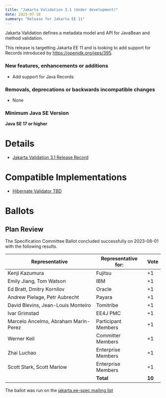 ```yaml
---
title: "Jakarta Validation 3.1 (Under development)"
date: 2023-07-18
summary: "Release for Jakarta EE 11"
---
```

Jakarta Validation defines a metadata model and API for JavaBean and method validation.

This release is targetting Jakarta EE 11 and is looking to add support for Records introduced by https://openjdk.org/jeps/395.

### New features, enhancements or additions
<!-- List here -->
* Add support for Java Records

### Removals, deprecations or backwards incompatible changes
<!-- List here -->
* None

### Minimum Java SE Version
<!-- Specify the minimum required Java SE version for this specification -->
**Java SE 17 or higher**

# Details

* [Jakarta Validation 3.1 Release Record](https://projects.eclipse.org/projects/ee4j.bean-validation/releases/3.1)
<!--
  * [Jakarta EE Platform 11 Release Plan](https://eclipse-ee4j.github.io/jakartaee-platform/jakartaee9/JakartaEE9ReleasePlan)
* [Jakarta Validation 3.1 Specification Document](jakarta-bean-validation-spec-3.1.pdf) (PDF)
* [Jakarta Validation 3.1 Specification Document](jakarta-bean-validation-spec-3.1.html) (HTML)
* [Jakarta Validation 3.1 Javadoc](./apidocs)
* [Jakarta Validation 3.1 TCK](https://download.eclipse.org/jakartaee/bean-validation/3.1/beanvalidation-tck-dist-3.1.0.zip)
([sig](https://download.eclipse.org/jakartaee/bean-validation/3.0/beanvalidation-tck-dist-3.1.0.zip.sig),
[sha](https://download.eclipse.org/jakartaee/bean-validation/3.0/beanvalidation-tck-dist-3.1.0.zip.sha256),
[pub](https://jakarta.ee/specifications/jakartaee-spec-committee.pub))
    * Service Release, 2022-06-02 -- [Jakarta Bean Validation 3.0 TCK](https://download.eclipse.org/jakartaee/bean-validation/3.1/beanvalidation-tck-dist-3.1.0.zip)
([sig](https://download.eclipse.org/jakartaee/bean-validation/3.0/beanvalidation-tck-dist-3.1.0.zip.sig), 
[sha](https://download.eclipse.org/jakartaee/bean-validation/3.0/beanvalidation-tck-dist-3.1.0.zip.sha256), 
[pub](https://jakarta.ee/specifications/jakartaee-spec-committee.pub))
* Maven coordinates
  * [jakarta.validation:jakarta.validation-api:jar:3.1.0](https://search.maven.org/artifact/jakarta.validation/jakarta.validation-api/3.0.0/jar)
-->

# Compatible Implementations
* [Hibernate Validator TBD](https://hibernate.org/validator/releases/)

# Ballots

## Plan Review

The Specification Committee Ballot concluded successfully on 2023-08-01 with the following results.

| Representative                                 | Representative for: |  Vote   |
|------------------------------------------------|---------------------|---------|
| Kenji Kazumura                                 | Fujitsu             |   +1    |
| Emily Jiang, Tom Watson                        | IBM                 |   +1    |
| Ed Bratt, Dmitry Kornilov                      | Oracle              |   +1    |
| Andrew Pielage, Petr Aubrecht                  | Payara              |   +1    |
| David Blevins, Jean-Louis Monteiro             | Tomitribe           |   +1    |
| Ivar Grimstad                                  | EE4J PMC            |   +1    |
| Marcelo Ancelmo, Abraham Marin-Perez           | Participant Members |   +1    |
| Werner Keil                                    | Committer Members   |   +1    |
| Zhai Luchao                                    | Enterprise Members  |   +1    |
| Scott Stark, Scott Marlow                      | Enterprise Members  |   +1    |
|                                                | **Total**           | **10**  |

The ballot was run on the [jakarta.ee-spec mailing list](https://www.eclipse.org/lists/jakarta.ee-spec/msg03048.html)

<!--
## Release Review

The Specification Committee Ballot concluded successfully on TBD with the following results.
-->
